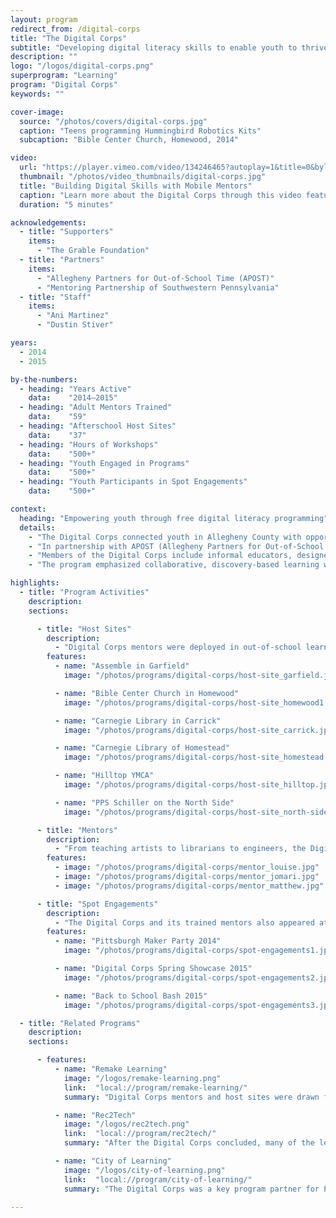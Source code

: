```yaml
---
layout: program
redirect_from: /digital-corps
title: "The Digital Corps"
subtitle: "Developing digital literacy skills to enable youth to thrive in school, college, and the workforce."
description: ""
logo: "/logos/digital-corps.png"
superprogram: "Learning"
program: "Digital Corps"
keywords: ""

cover-image:
  source: "/photos/covers/digital-corps.jpg"
  caption: "Teens programming Hummingbird Robotics Kits"
  subcaption: "Bible Center Church, Homewood, 2014"

video:
  url: "https://player.vimeo.com/video/134246465?autoplay=1&title=0&byline=0&portrait=0"
  thumbnail: "/photos/video_thumbnails/digital-corps.jpg"
  title: "Building Digital Skills with Mobile Mentors"
  caption: "Learn more about the Digital Corps through this video featurette about the program's activities in one neighborhood near Pittsburgh, Prospect Park."
  duration: "5 minutes"

acknowledgements:
  - title: "Supporters"
    items:
      - "The Grable Foundation"
  - title: "Partners"
    items:
      - "Allegheny Partners for Out-of-School Time (APOST)"
      - "Mentoring Partnership of Southwestern Pennsylvania"
  - title: "Staff"
    items:
      - "Ani Martinez"
      - "Dustin Stiver"

years:
  - 2014
  - 2015

by-the-numbers:
  - heading: "Years Active"
    data:    "2014–2015"
  - heading: "Adult Mentors Trained"
    data:    "59"
  - heading: "Afterschool Host Sites"
    data:    "37"
  - heading: "Hours of Workshops"
    data:    "500+"
  - heading: "Youth Engaged in Programs"
    data:    "500+"
  - heading: "Youth Participants in Spot Engagements"
    data:    "500+"

context:
  heading: "Empowering youth through free digital literacy programming"
  details:
    - "The Digital Corps connected youth in Allegheny County with opportunities to develop digital literacy skills and enable them to thrive in school, college, and the workforce by providing free digital learning experiences in afterschool programs."
    - "In partnership with APOST (Allegheny Partners for Out-of-School Time), The Sprout Fund recruited and trained mentors in the effective use of digital learning tools and then matched them with afterschool programs and community centers. Digital Corps members worked side by side with youth ages 10–18 to demystify robotics, code websites, program mobile apps, investigate online privacy, and empower the next generation of digital innovators."
    - "Members of the Digital Corps include informal educators, designers, technologists, scientists, youth workers, college students, and self-taught tinkerers interested in helping more youth develop their digital literacies, skills, and capacities. Many host sites were drawn from APOST's network of out-of-school learning providers serving thousands of children throughout Pittsburgh and Allegheny County."
    - "The program emphasized collaborative, discovery-based learning where students created projects in every session, like simple video games with joysticks made of play dough & foil. Teens completed Digital Corps with online portfolios showcasing their new skills including mobile apps they built and webpages they designed, and they departed with the confidence to explore, investigate, and contribute to the digital world."

highlights:
  - title: "Program Activities"
    description:
    sections:

      - title: "Host Sites"
        description:
          - "Digital Corps mentors were deployed in out-of-school learning sites throughout the city of Pittsburgh and the surrounding communities of Allegheny County. In libraries and afterschool sites, church basements and makerspaces, the Digital Corps engaged learners in free workshops in nearly 40 neighborhood locations in 2014 and 2015."
        features:
          - name: "Assemble in Garfield"
            image: "/photos/programs/digital-corps/host-site_garfield.jpg"

          - name: "Bible Center Church in Homewood"
            image: "/photos/programs/digital-corps/host-site_homewood1.jpg"

          - name: "Carnegie Library in Carrick"
            image: "/photos/programs/digital-corps/host-site_carrick.jpg"

          - name: "Carnegie Library of Homestead"
            image: "/photos/programs/digital-corps/host-site_homestead.jpg"

          - name: "Hilltop YMCA"
            image: "/photos/programs/digital-corps/host-site_hilltop.jpg"

          - name: "PPS Schiller on the North Side"
            image: "/photos/programs/digital-corps/host-site_north-side.jpg"

      - title: "Mentors"
        description:
          - "From teaching artists to librarians to engineers, the Digital Corps included artists, educators, librarians, and technologists who dedicated their time to enhance their own digital literacy skills and help convey them to eager learners."
        features:
          - image: "/photos/programs/digital-corps/mentor_louise.jpg"
          - image: "/photos/programs/digital-corps/mentor_jomari.jpg"
          - image: "/photos/programs/digital-corps/mentor_matthew.jpg"

      - title: "Spot Engagements"
        description:
          - "The Digital Corps and its trained mentors also appeared at pop-up events and summertime maker parties."
        features:
          - name: "Pittsburgh Maker Party 2014"
            image: "/photos/programs/digital-corps/spot-engagements1.jpg"

          - name: "Digital Corps Spring Showcase 2015"
            image: "/photos/programs/digital-corps/spot-engagements2.jpg"

          - name: "Back to School Bash 2015"
            image: "/photos/programs/digital-corps/spot-engagements3.jpg"

  - title: "Related Programs"
    description:
    sections:

      - features:
          - name: "Remake Learning"
            image: "/logos/remake-learning.png"
            link:  "local://program/remake-learning/"
            summary: "Digital Corps mentors and host sites were drawn from the Remake Learning Network, a community of educators and innovators developing new approaches for teaching and learning."

          - name: "Rec2Tech"
            image: "/logos/rec2tech.png"
            link:  "local://program/rec2tech/"
            summary: "After the Digital Corps concluded, many of the lessons learned on digital literacy skills development were incorporated into the Rec2Tech demonstration week."

          - name: "City of Learning"
            image: "/logos/city-of-learning.png"
            link:  "local://program/city-of-learning/"
            summary: "The Digital Corps was a key program partner for Pittsburgh City of Learning and issued digital badges for skills like webmaking and dispositions like collaboration."

---
```

